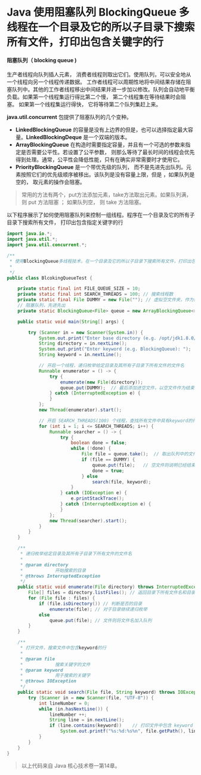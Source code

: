 # Java 使用阻塞队列 BlockingQueue 多线程在一个目录及它的所以子目录下搜索所有文件，打印出包含关键字的行

#### 阻塞队列（ blocking queue )

生产者线程向队列插人元素， 消费者线程则取出它们。使用队列，可以安全地从一个线程向另一个线程传递数据。 工作者线程可以周期性地将中间结果存储在阻塞队列中。其他的工作者线程移出中间结果并进一步加以修改。队列会自动地平衡负载。如果第一个线程集运行得比第二个慢， 第二个线程集在等待结果时会阻塞。 如果第一个线程集运行得快， 它将等待第二个队列集赶上来。

**java.util.concurrent** 包提供了阻塞队列的几个变种。
- **LinkedBlockingQueue** 的容量是没有上边界的但是，也可以选择指定最大容量。**LinkedBlockingDeque** 是一个双端的版本。
- **ArrayBlockingQueue** 在构造时需要指定容量，并且有一个可选的参数来指定是否需要公平性。若设置了公平参数， 则那么等待了最长时间的线程会优先得到处理。通常，公平性会降低性能，只有在确实非常需要时才使用它。
- **PriorityBlockingQueue** 是一个带优先级的队列， 而不是先进先出队列。元素按照它们的优先级顺序被移出。该队列是没有容量上限，但是 ，如果队列是空的， 取元素的操作会阻塞。
> 常用的方法有两个，put方法添加元素，take方法取出元素。如果队列满， 则 put 方法阻塞 ； 如果队列空， 则 take 方法阻塞。

以下程序展示了如何使用阻塞队列来控制一组线程。程序在一个目录及它的所有子目录下搜索所有文件， 打印出包含指定关键字的行

```Java
import java.io.*;
import java.util.*;
import java.util.concurrent.*;

/**
 * 使用BlockingQueue多线程技术，在一个目录及它的所以子目录下搜索所有文件，打印出包含关键字的文件及行号
 *
 */
public class BlcokingQueueTest {

	private static final int FILE_QUEUE_SIZE = 10;
	private static final int SEARCH_THREADS = 100; // 搜索线程数
	private static final File DUMMY = new File(""); // 虚拟空文件夹，作为线程结束标志
	// 阻塞队列，先进先出
	private static BlockingQueue<File> queue = new ArrayBlockingQueue<>(FILE_QUEUE_SIZE);

	public static void main(String[] args) {

		try (Scanner in = new Scanner(System.in)) {
			System.out.print("Enter base directory (e.g. /opt/jdk1.8.0/src): ");
			String directory = in.nextLine();
			System.out.print("Enter keyword (e.g. BlockingQueue): ");
			String keyword = in.nextLine();

			// 开启一个线程，递归枚举给定目录及其所有子目录下所有文件的文件名
			Runnable enumerator = () -> {
				try {
					enumerate(new File(directory));
					queue.put(DUMMY);  // 最后添加进空文件，以空文件作为结束标志
				} catch (InterruptedException e) {
				}
			};
			new Thread(enumerator).start();

			// 开启 SEARCH_THREADS(100) 个线程，查找所有文件中具有keyword的行
			for (int i = 1; i <= SEARCH_THREADS; i++) {
				Runnable searcher = () -> {
					try {
						boolean done = false;
						while (!done) {
							File file = queue.take();  // 取出队列中的文件名
							if (file == DUMMY) {
								queue.put(file);   // 空文件则说明已经结束
								done = true;
							} else
								search(file, keyword);
						}
					} catch (IOException e) {
						e.printStackTrace();
					} catch (InterruptedException e) {
					}
				};
				new Thread(searcher).start();
			}
		}
	}

	/**
	 * 递归枚举给定目录及其所有子目录下所有文件的文件名
	 * 
	 * @param directory
	 *            开始搜索的目录
	 * @throws InterruptedException
	 */
	public static void enumerate(File directory) throws InterruptedException {
		File[] files = directory.listFiles(); // 返回目录下所有文件名和目录的list迭代器
		for (File file : files) {
			if (file.isDirectory()) // 判断是否的目录
				enumerate(file); // 对于目录继续递归枚举
			else
				queue.put(file); // 文件则将文件名加入队列
		}
	}

	/**
	 * 打开文件，搜索文件中包含keyword的行
	 * 
	 * @param file
	 *            搜索关键字的文件
	 * @param keyword
	 *            用于搜索的关键字
	 * @throws IOException
	 */
	public static void search(File file, String keyword) throws IOException {
		try (Scanner in = new Scanner(file, "UTF-8")) {
			int lineNumber = 0;
			while (in.hasNextLine()) {
				lineNumber ++;
				String line = in.nextLine();
				if (line.contains(keyword))    // 打印文件中包含 keyword 的行的信息
					System.out.printf("%s:%d:%s%n", file.getPath(), lineNumber, line);
			}
		}
	}
}

```

> 以上代码来自 Java 核心技术卷一第14章。
